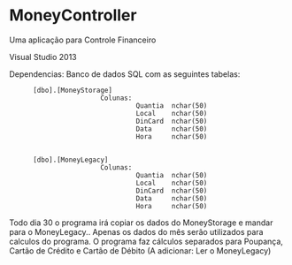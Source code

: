 # MoneyController
Uma aplicação para Controle Financeiro

Visual Studio 2013

Dependencias: 
Banco de dados SQL com as seguintes tabelas:

          [dbo].[MoneyStorage]
                           Colunas:
                                    Quantia  nchar(50)
                                    Local    nchar(50)
                                    DinCard  nchar(50)
                                    Data     nchar(50)
                                    Hora     nchar(50)
          
  
          [dbo].[MoneyLegacy]
                           Colunas:
                                    Quantia  nchar(50)
                                    Local    nchar(50)
                                    DinCard  nchar(50)
                                    Data     nchar(50)
                                    Hora     nchar(50)
                                    
                                    
                                    
                                    
Todo dia 30 o programa irá copiar os dados do MoneyStorage e mandar para o MoneyLegacy.. Apenas os dados do mês serão utilizados para calculos do programa.
O programa faz cálculos separados para Poupança, Cartão de Crédito e Cartão de Débito
(A adicionar: Ler o MoneyLegacy)
